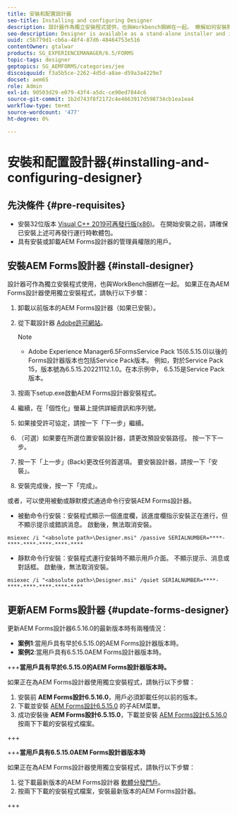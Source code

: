 ```yaml
---
title: 安裝和配置設計器
seo-title: Installing and configuring Designer
description: 設計器作為獨立安裝程式提供，也與Workbench捆綁在一起。 瞭解如何安裝獨立設計器。
seo-description: Designer is available as a stand-alone installer and is also bundled with Workbench. Learn how to install stand-alone Designer.
uuid: c5b779d1-cb6a-48f4-87d6-48464753e516
contentOwner: gtalwar
products: SG_EXPERIENCEMANAGER/6.5/FORMS
topic-tags: designer
geptopics: SG_AEMFORMS/categories/jee
discoiquuid: f3a5b5ce-2262-4d5d-a8ae-d59a3a4229e7
docset: aem65
role: Admin
exl-id: 90503d29-e079-43f4-a5dc-ce90ed7844c6
source-git-commit: 1b2d743f8f2172c4e4663917d598734cb1ea1ea4
workflow-type: tm+mt
source-wordcount: '477'
ht-degree: 0%

---
```


# 安裝和配置設計器{#installing-and-configuring-designer}

## 先決條件 {#pre-requisites}

* 安裝32位版本  [Visual C++ 2019可再發行版(x86)](https://learn.microsoft.com/en-us/cpp/windows/latest-supported-vc-redist?view=msvc-170)。 在開始安裝之前，請確保已安裝上述可再發行運行時軟體包。
* 具有安裝或卸載AEM Forms設計器的管理員權限的用戶。

## 安裝AEM Forms設計器 {#install-designer}

設計器可作為獨立安裝程式使用，也與WorkBench捆綁在一起。 如果正在為AEM Forms設計器使用獨立安裝程式，請執行以下步驟：

1. 卸載以前版本的AEM Forms設計器（如果已安裝）。
1. 從下載設計器 [Adobe許可網站](https://licensing.adobe.com/)。

   >[!NOTE]
   >
   > * Adobe Experience Manager6.5FormsService Pack 15(6.5.15.0)以後的Forms設計器版本也包括Service Pack版本。 例如，對於Service Pack 15，版本號為6.5.15.20221112.1.0。在本示例中， 6.5.15是Service Pack版本。


1. 按兩下setup.exe啟動AEM Forms設計器安裝程式。
1. 繼續，在「個性化」螢幕上提供詳細資訊和序列號。
1. 如果接受許可協定，請按一下「下一步」繼續。
1. （可選）如果要在所選位置安裝設計器，請更改預設安裝路徑。 按一下下一步。
1. 按一下「上一步」(Back)更改任何首選項。 要安裝設計器，請按一下「安裝」。
1. 安裝完成後，按一下「完成」。

或者，可以使用被動或靜默模式通過命令行安裝AEM Forms設計器。

* 被動命令行安裝：安裝程式顯示一個進度欄，該進度欄指示安裝正在進行，但不顯示提示或錯誤消息。 啟動後，無法取消安裝。

```shell
msiexec /i "<absolute path>\Designer.msi" /passive SERIALNUMBER=****-****-****-****-****-****
```

* 靜默命令行安裝：安裝程式運行安裝時不顯示用戶介面。 不顯示提示、消息或對話框。 啟動後，無法取消安裝。

```shell
msiexec /i "<absolute path>\Designer.msi" /quiet SERIALNUMBER=****-****-****-****-****-****
```

## 更新AEM Forms設計器 {#update-forms-designer}

更新AEM Forms設計器6.5.16.0的最新版本時有兩種情況：

* **案例1**:當用戶具有早於6.5.15.0的AEM Forms設計器版本時。
* **案例2**:當用戶具有6.5.15.0AEM Forms設計器版本時。

+++**當用戶具有早於6.5.15.0的AEM Forms設計器版本時。**

如果正在為AEM Forms設計器使用獨立安裝程式，請執行以下步驟：

1. 安裝前 **AEM Forms設計6.5.16.0**，用戶必須卸載任何以前的版本。
1. 下載並安裝 [AEM Forms設計6.5.15.0](https://experienceleague.adobe.com/docs/experience-manager-release-information/aem-release-updates/forms-updates/aem-forms-releases.html) 的子AEM菜單。
1. 成功安裝後 **AEM Forms設計6.5.15.0**，下載並安裝 [AEM Forms設計6.5.16.0](https://experienceleague.adobe.com/docs/experience-manager-release-information/aem-release-updates/forms-updates/aem-forms-releases.html) 按兩下下載的安裝程式檔案。

+++

+++**當用戶具有6.5.15.0AEM Forms設計器版本時**

如果正在為AEM Forms設計器使用獨立安裝程式，請執行以下步驟：
1. 從下載最新版本的AEM Forms設計器 [軟體分發門戶](https://experienceleague.adobe.com/docs/experience-manager-release-information/aem-release-updates/forms-updates/aem-forms-releases.html)。
1. 按兩下下載的安裝程式檔案，安裝最新版本的AEM Forms設計器。

+++